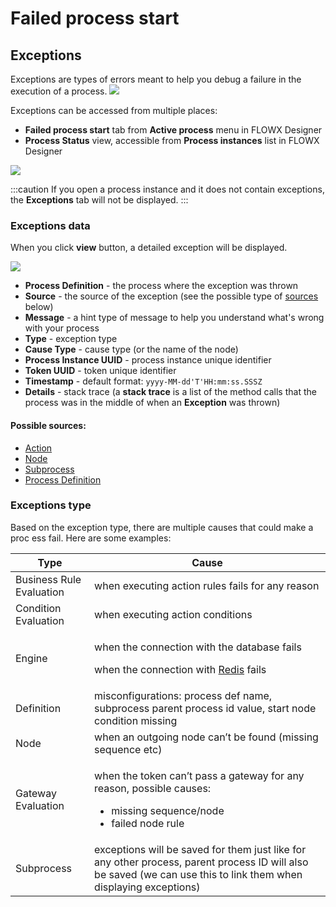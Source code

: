# Failed process start

## Exceptions

Exceptions are types of errors meant to help you debug a failure in the execution of a process.
![](https://s3.eu-west-1.amazonaws.com/docx.flowx.ai/3.1/exceptions1.png)

Exceptions can be accessed from multiple places:

* **Failed process start** tab from **Active process** menu in FLOWX Designer
* **Process Status** view, accessible from **Process instances** list in FLOWX Designer

![](https://s3.eu-west-1.amazonaws.com/docx.flowx.ai/3.1/exceptions2.png)

:::caution
If you open a process instance and it does not contain exceptions, the **Exceptions** tab will not be displayed.
:::

### Exceptions data

When you click **view** button, a detailed exception will be displayed.

![](https://s3.eu-west-1.amazonaws.com/docx.flowx.ai/3.1/exceptions_data.png)

* **Process Definition** - the process where the exception was thrown
* **Source** - the source of the exception (see the possible type of [sources](#possible-sources) below)
* **Message** - a hint type of message to help you understand what's wrong with your process
* **Type** - exception type
* **Cause Type** - cause type (or the name of the node)
* **Process Instance UUID** - process instance unique identifier
* **Token UUID** - token unique identifier
* **Timestamp** - default format: `yyyy-MM-dd'T'HH:mm:ss.SSSZ`
* **Details** - stack trace (a **stack trace** is a list of the method calls that the process was in the middle of when an **Exception** was thrown)

#### Possible sources:

* [Action](../../actions/actions.md)
* [Node](../../node/node.md)
* [Subprocess](../subprocess.md)
* [Process Definition](../process-definition/process-definition.md)

### Exceptions type

Based on the exception type, there are multiple causes that could make a proc   ess fail. Here are some examples:

| Type                     | Cause                                                                                                                                                                                                                     |
| ------------------------ | ------------------------------------------------------------------------------------------------------------------------------------------------------------------------------------------------------------------------- |
| Business Rule Evaluation | when executing action rules fails for any reason                                                                                                                                                                          |
| Condition Evaluation     | when executing action conditions                                                                                                                                                                                          |
| Engine                   | <p></p><p>when the connection with the database fails</p><p>when the connection with [Redis](../../../platform-overview/frameworks-and-standards/event-driven-architecture-frameworks/intro-to-redis.md) fails</p><p></p> |
| Definition               | misconfigurations: process def name, subprocess parent process id value, start node condition missing                                                                                                                     |
| Node                     | when an outgoing node can’t be found (missing sequence etc)                                                                                                                                                               |
| Gateway Evaluation       | <p>when the token can’t pass a gateway for any reason, possible causes:</p><ul><li>missing sequence/node</li><li>failed node rule</li></ul>                                                                               |
| Subprocess               | exceptions will be saved for them just like for any other process, parent process ID will also be saved (we can use this to link them when displaying exceptions)                                                         |
